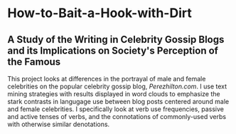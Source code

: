 # How-to-Bait-a-Hook-with-Dirt
## A Study of the Writing in Celebrity Gossip Blogs and its Implications on Society's Perception of the Famous

This project looks at differences in the portrayal of male and female celebrities on the popular celebrity gossip blog, *Perezhilton.com*.  I use text mining strategies with results displayed in word clouds to emphasize the stark contrasts in langugage use between blog posts centered around male and female celebrities.  I specifically look at verb use frequencies, passive and active tenses of verbs, and the connotations of commonly-used verbs with otherwise similar denotations.      